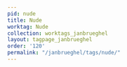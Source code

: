 ```yaml
---
pid: nude
title: Nude
worktag: Nude
collection: worktags_janbrueghel
layout: tagpage_janbrueghel
order: '120'
permalink: "/janbrueghel/tags/nude/"
---
```

